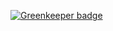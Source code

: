 
[![Greenkeeper badge](https://badges.greenkeeper.io/zanjs/bear-html5-template-scss.svg)](https://greenkeeper.io/)
